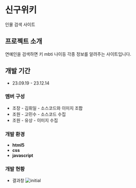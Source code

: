 # 신구위키
인물 검색 사이트

## 프로젝트 소개
연예인을 검색하면 키 mbti 나이등 각종 정보를 알려주는 사이트입니다.

## 개발 기간
* 23.09.19 - 23.12.14

### 멤버 구성
- 조장 - 김휘일 - 소스코드와 이미지 조합
- 조원 - 고민수 - 소스코드 수집
- 조원 - 유상 - 이미지 수집

### 개발 환경
- **html5**
- **css**
- **javascript**

### 개발 현황
- 결과창 ![initial](https://github.com/rlagnldlf/ai_api_project/assets/136410965/dcca5300-3e37-4559-b658-fe8e820820b1)
